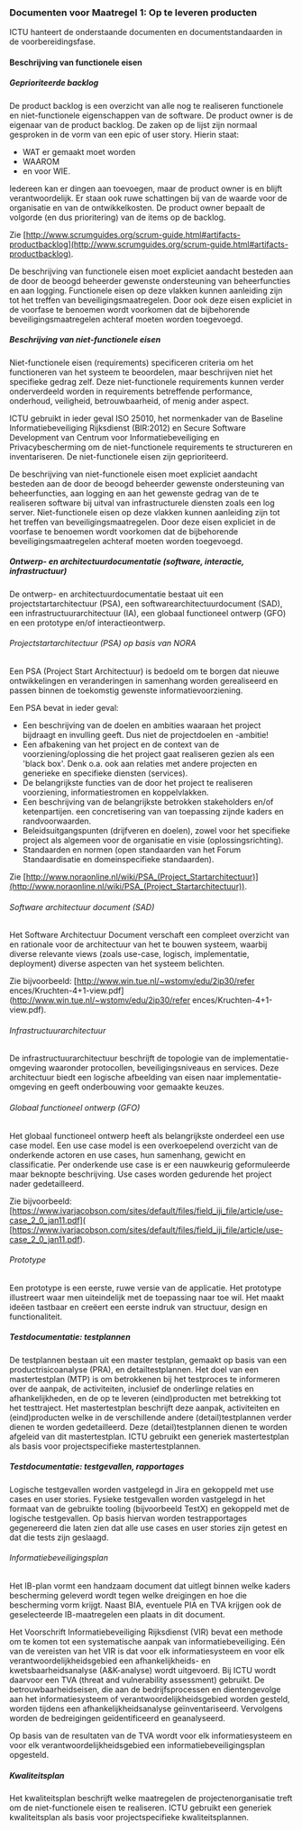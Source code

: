### Documenten voor Maatregel 1: Op te leveren producten

ICTU hanteert de onderstaande documenten en documentstandaarden in de voorbereidingsfase.

#### Beschrijving van functionele eisen

##### Geprioriteerde backlog

De product backlog is een overzicht van alle nog te realiseren functionele en niet-functionele eigenschappen van de software. De product owner is de eigenaar van de product backlog. De zaken op de lijst zijn normaal gesproken in de vorm van een epic of user story. Hierin staat:

- WAT er gemaakt moet worden
- WAAROM
- en voor WIE.

Iedereen kan er dingen aan toevoegen, maar de product owner is en blijft verantwoordelijk. Er staan ook ruwe schattingen bij van de waarde voor de organisatie en van de ontwikkelkosten. De product owner bepaalt de volgorde (en dus prioritering) van de items op de backlog.

Zie [http://www.scrumguides.org/scrum-guide.html#artifacts-productbacklog](http://www.scrumguides.org/scrum-guide.html#artifacts-productbacklog).

De beschrijving van functionele eisen moet expliciet aandacht besteden aan de door de beoogd beheerder gewenste ondersteuning van beheerfuncties en aan logging. Functionele eisen op deze vlakken kunnen aanleiding zijn tot het treffen van beveiligingsmaatregelen. Door ook deze eisen expliciet in de voorfase te benoemen wordt voorkomen dat de bijbehorende beveiligingsmaatregelen achteraf moeten worden toegevoegd.

##### Beschrijving van niet-functionele eisen

Niet-functionele eisen (requirements) specificeren criteria om het functioneren van het systeem te beoordelen, maar beschrijven niet het specifieke gedrag zelf. Deze niet-functionele requirements kunnen verder onderverdeeld worden in requirements betreffende performance, onderhoud, veiligheid, betrouwbaarheid, of menig ander aspect.

ICTU gebruikt in ieder geval ISO 25010, het normenkader van de Baseline Informatiebeveiliging Rijksdienst (BIR:2012) en Secure Software Development van Centrum voor Informatiebeveiliging en Privacybescherming om de niet-functionele requirements te structureren en inventariseren. De niet-functionele eisen zijn geprioriteerd.

De beschrijving van niet-functionele eisen moet expliciet aandacht besteden aan de door de beoogd beheerder gewenste ondersteuning van beheerfuncties, aan logging en aan het gewenste gedrag van de te realiseren software bij uitval van infrastructurele diensten zoals een log server. Niet-functionele eisen op deze vlakken kunnen aanleiding zijn tot het treffen van beveiligingsmaatregelen. Door deze eisen expliciet in de voorfase te benoemen wordt voorkomen dat de bijbehorende beveiligingsmaatregelen achteraf moeten worden toegevoegd.

##### Ontwerp- en architectuurdocumentatie (software, interactie, infrastructuur)

De ontwerp- en architectuurdocumentatie bestaat uit een projectstartarchitectuur (PSA), een softwarearchitectuurdocument (SAD), een infrastructuurarchitectuur (IA), een globaal functioneel ontwerp (GFO) en een prototype en/of interactieontwerp.

###### Projectstartarchitectuur (PSA) op basis van NORA

Een PSA (Project Start Architectuur) is bedoeld om te borgen dat nieuwe ontwikkelingen en veranderingen in samenhang worden gerealiseerd en passen binnen de toekomstig gewenste informatievoorziening.

Een PSA bevat in ieder geval:

- Een beschrijving van de doelen en ambities waaraan het project bijdraagt en invulling geeft. Dus niet de projectdoelen en -ambitie!
- Een afbakening van het project en de context van de voorziening/oplossing die het project gaat realiseren gezien als een 'black box'. Denk o.a. ook aan relaties met andere projecten en generieke en specifieke diensten (services).
- De belangrijkste functies van de door het project te realiseren voorziening, informatiestromen en koppelvlakken.
- Een beschrijving van de belangrijkste betrokken stakeholders en/of ketenpartijen. een concretisering van van toepassing zijnde kaders en randvoorwaarden.
- Beleidsuitgangspunten (drijfveren en doelen), zowel voor het specifieke project als algemeen voor de organisatie en visie (oplossingsrichting).
- Standaarden en normen (open standaarden van het Forum Standaardisatie en domeinspecifieke standaarden).

Zie [http://www.noraonline.nl/wiki/PSA_(Project_Startarchitectuur)](http://www.noraonline.nl/wiki/PSA_(Project_Startarchitectuur)).

###### Software architectuur document (SAD)

Het Software Architectuur Document verschaft een compleet overzicht van en rationale voor de architectuur van het te bouwen systeem, waarbij diverse relevante views (zoals use-case, logisch, implementatie, deployment) diverse aspecten van het systeem belichten.

Zie bijvoorbeeld: [http://www.win.tue.nl/~wstomv/edu/2ip30/refer ences/Kruchten-4+1-view.pdf](http://www.win.tue.nl/~wstomv/edu/2ip30/refer ences/Kruchten-4+1-view.pdf).

###### Infrastructuurarchitectuur

De infrastructuurarchitectuur beschrijft de topologie van de implementatie-omgeving waaronder protocollen, beveiligingsniveaus en services. Deze architectuur biedt een logische afbeelding van eisen naar implementatie-omgeving en geeft onderbouwing voor gemaakte keuzes.

###### Globaal functioneel ontwerp (GFO)

Het globaal functioneel ontwerp heeft als belangrijkste onderdeel een use case model. Een use case model is een overkoepelend overzicht van de onderkende actoren en use cases, hun samenhang, gewicht en classificatie. Per onderkende use case is er een nauwkeurig geformuleerde maar beknopte beschrijving. Use cases worden gedurende het project nader gedetailleerd.

Zie bijvoorbeeld: [https://www.ivarjacobson.com/sites/default/files/field_iji_file/article/use-case_2_0_jan11.pdf]( [https://www.ivarjacobson.com/sites/default/files/field_iji_file/article/use-case_2_0_jan11.pdf).

###### Prototype

Een prototype is een eerste, ruwe versie van de applicatie. Het prototype illustreert waar men uiteindelijk met de toepassing naar toe wil. Het maakt ideëen tastbaar en creëert een eerste indruk van structuur, design en functionaliteit.

##### Testdocumentatie: testplannen

De testplannen bestaan uit een master testplan, gemaakt op basis van een productrisicoanalyse (PRA), en detailtestplannen. Het doel van een mastertestplan (MTP) is om betrokkenen bij het testproces te informeren over de aanpak, de activiteiten, inclusief de onderlinge relaties en afhankelijkheden, en de op te leveren (eind)producten met betrekking tot het testtraject. Het mastertestplan beschrijft deze aanpak, activiteiten en (eind)producten welke in de verschillende andere (detail)testplannen verder dienen te worden gedetailleerd. Deze (detail)testplannen dienen te worden afgeleid van dit mastertestplan. ICTU gebruikt een generiek mastertestplan als basis voor projectspecifieke mastertestplannen.

##### Testdocumentatie: testgevallen, rapportages

Logische testgevallen worden vastgelegd in Jira en gekoppeld met use cases en user stories. Fysieke testgevallen worden vastgelegd in het formaat van de gebruikte tooling (bijvoorbeeld TestX) en gekoppeld met de logische testgevallen. Op basis hiervan worden testrapportages gegenereerd die laten zien dat alle use cases en user stories zijn getest en dat die tests zijn geslaagd.

###### Informatiebeveiligingsplan

Het IB-plan vormt een handzaam document dat uitlegt binnen welke kaders bescherming geleverd wordt tegen welke dreigingen en hoe die bescherming vorm krijgt. Naast BIA, eventuele PIA en TVA krijgen ook de geselecteerde IB-maatregelen een plaats in dit document.

Het Voorschrift Informatiebeveiliging Rijksdienst (VIR) bevat een methode om te komen tot een systematische aanpak van informatiebeveiliging. Eén van de vereisten van het VIR is dat voor elk informatiesysteem en voor elk verantwoordelijkheidsgebied een afhankelijkheids- en kwetsbaarheidsanalyse (A&K-analyse) wordt uitgevoerd. Bij ICTU wordt daarvoor een TVA (threat and vulnerability assessment) gebruikt. De betrouwbaarheidseisen, die aan de bedrijfsprocessen en dientengevolge aan het informatiesysteem of verantwoordelijkheidsgebied worden gesteld, worden tijdens een afhankelijkheidsanalyse geïnventariseerd. Vervolgens worden de bedreigingen geïdentificeerd en geanalyseerd.

Op basis van de resultaten van de TVA wordt voor elk informatiesysteem en voor elk verantwoordelijkheidsgebied een informatiebeveiligingsplan opgesteld.

##### Kwaliteitsplan

Het kwaliteitsplan beschrijft welke maatregelen de projectenorganisatie treft om de niet-functionele eisen te realiseren. ICTU gebruikt een generiek kwaliteitsplan als basis voor projectspecifieke kwaliteitsplannen.
